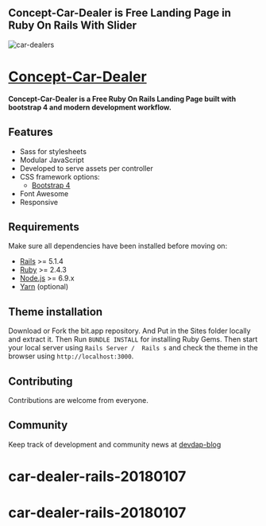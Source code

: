 ## Concept-Car-Dealer is Free Landing Page in Ruby On Rails With Slider
![car-dealers](https://user-images.githubusercontent.com/35004804/35400592-02acd35a-0219-11e8-8144-5c3c05196a82.jpg)


# [Concept-Car-Dealer](http://www.devdap.com/themes-preview/concept-car-dealer)

**Concept-Car-Dealer is a  Free Ruby On Rails Landing Page built with bootstrap 4 and modern development workflow.**

## Features

* Sass for stylesheets
* Modular JavaScript
* Developed to serve assets per controller
* CSS framework options:
  * [Bootstrap 4](http://getbootstrap.com/)
* Font Awesome 
* Responsive

## Requirements

Make sure all dependencies have been installed before moving on:

* [Rails](http://weblog.rubyonrails.org/2017/9/7/Rails-5-1-4-and-5-0-6-released/) >= 5.1.4
* [Ruby](https://www.ruby-lang.org/en/downloads/) >= 2.4.3
* [Node.js](http://nodejs.org/) >= 6.9.x
* [Yarn](https://yarnpkg.com/en/docs/install) (optional)

## Theme installation

Download or Fork the bit.app repository. And Put in the Sites folder locally and extract it. Then Run `BUNDLE INSTALL` for installing Ruby Gems. Then start your local server using `Rails Server /  Rails s` and check the theme in the browser using `http://localhost:3000`.

## Contributing

Contributions are welcome from everyone.

## Community

Keep track of development and community news at [devdap-blog](http://devdap.com/blog)
# car-dealer-rails-20180107
# car-dealer-rails-20180107
